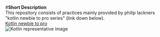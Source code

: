 #**Short Description**
<br/>This repository consists of practices mainly provided by philip lackners
"kotlin newbie to pro series" (link down below).
<br/>[Kotlin newbie to pro](https://www.youtube.com/watch?v=QsrQV0wXh2E&list=PLQkwcJG4YTCRSQikwhtoApYs9ij_Hc5Z9&index=2)
<br/>![Kotlin representative image](https://www.twitchtime.com/wp-content/uploads/2019/09/kotlin_for_android_banner-1.jpg)